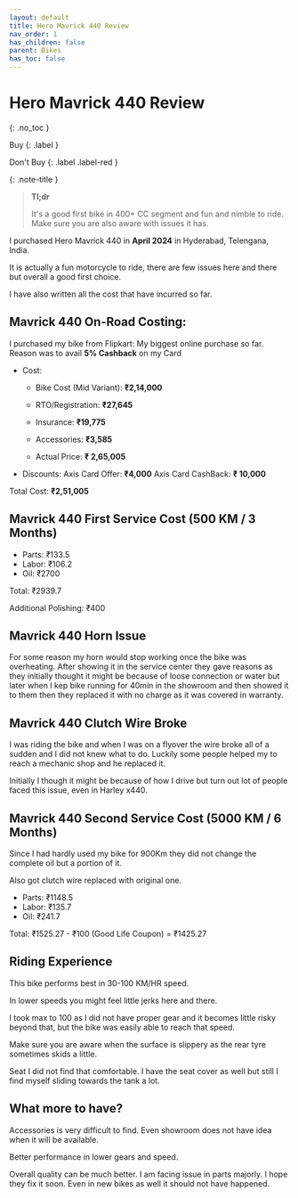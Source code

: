 ```yaml
---
layout: default
title: Hero Mavrick 440 Review
nav_order: 1
has_children: false
parent: Bikes
has_toc: false
---
```


# Hero Mavrick 440 Review
{: .no_toc }

Buy
{: .label }


Don't Buy
{: .label .label-red }


{: .note-title }
> **Tl;dr**
>
> It's a good first bike in 400+ CC segment and fun and nimble to ride. Make sure you are also aware with issues it has.


I purchased Hero Mavrick 440 in __April 2024__ in Hyderabad, Telengana, India.

It is actually a fun motorcycle to ride, there are few issues here and there but overall a good first choice.

I have also written all the cost that have incurred so far.

## Mavrick 440 On-Road Costing:

I purchased my bike from Flipkart: My biggest online purchase so far. Reason was to avail **5% Cashback** on my Card

- Cost:

    - Bike Cost (Mid Variant): **₹2,14,000**
    - RTO/Registration: **₹27,645**
    - Insurance: **₹19,775**
    - Accessories: **₹3,585**

    - Actual Price: **₹ 2,65,005**
- Discounts:
    Axis Card Offer: **₹4,000**
    Axis Card CashBack: **₹ 10,000**

Total Cost: **₹2,51,005**

## Mavrick 440 First Service Cost (500 KM / 3 Months)

- Parts: ₹133.5
- Labor: ₹106.2
- Oil: ₹2700

Total: ₹2939.7

Additional Polishing: ₹400

## Mavrick 440 Horn Issue

For some reason my horn would stop working once the bike was overheating. After showing it in the service center they gave reasons as they initially thought it might be because of loose connection or water but later when I kep bike running for 40min in the showroom and then showed it to them then they replaced it with no charge as it was covered in warranty.

## Mavrick 440 Clutch Wire Broke

I was riding the bike and when I was on a flyover the wire broke all of a sudden and I did not knew what to do. Luckily some people helped my to reach a mechanic shop and he replaced it.

Initially I though it might be because of how I drive but turn out lot of people faced this issue, even in Harley x440.

## Mavrick 440 Second Service Cost (5000 KM / 6 Months)

Since I had hardly used my bike for 900Km they did not change the complete oil but a portion of it.

Also got clutch wire replaced with original one.

- Parts: ₹1148.5
- Labor: ₹135.7
- Oil: ₹241.7

Total: ₹1525.27 - ₹100 (Good Life Coupon) = ₹1425.27


## Riding Experience

This bike performs best in 30-100 KM/HR speed.

In lower speeds you might feel little jerks here and there.

I took max to 100 as I did not have proper gear and it becomes little risky beyond that, but the bike was easily able to reach that speed.

Make sure you are aware when the surface is slippery as the rear tyre sometimes skids a little.

Seat I did not find that comfortable. I have the seat cover as well but still I find myself sliding towards the tank a lot.

## What more to have?

Accessories is very difficult to find. Even showroom does not have idea when it will be available.

Better performance in lower gears and speed.

Overall quality can be much better. I am facing issue in parts majorly. I hope they fix it soon. Even in new bikes as well it should not have happened.